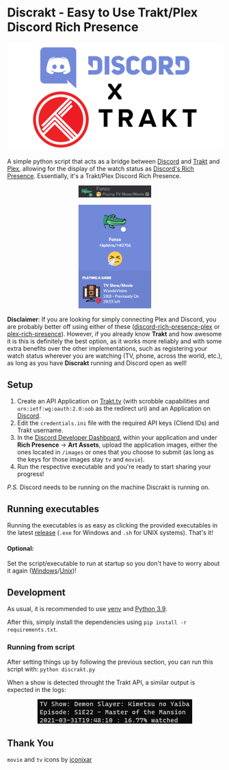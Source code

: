 # Discrakt - Easy to Use Trakt/Plex Discord Rich Presence

<p align="center"><img src="./images/demo/discrakt.png" width="700px"><p>

A simple python script that acts as a bridge between [Discord](https://discord.com/) and [Trakt](https://trakt.tv) and [Plex](https://www.plex.tv/), allowing for the display of the watch status as [Discord's Rich Presence](https://discord.com/rich-presence). Essentially, it's a Trakt/Plex Discord Rich Presence. 

<p align="center"><img src="./images/demo/member-list.png" width="170px"><p>

<p align="center"><img src="./images/demo/profile-status.png" width="170px"><p>

**Disclaimer**: If you are looking for simply connecting Plex and Discord, you are probably better off using either of these ([discord-rich-presence-plex](https://github.com/Phineas05/discord-rich-presence-plex) or [plex-rich-presence](https://github.com/Ombrelin/plex-rich-presence)). However, if you already know **Trakt** and how awesome it is this is definitely the best option, as it works more reliably and with some extra benefits over the other implementations, such as registering your watch status wherever you are watching (TV, phone, across the world, etc.), as long as you have **Discrakt** running and Discord open as well!

## Setup

1. Create an API Application on [Trakt.tv](https://trakt.tv/oauth/applications/new) (with scrobble capabilities and `urn:ietf:wg:oauth:2.0:oob` as the redirect uri) and an Application on [Discord](https://discord.com/developers/applications).
2. Edit the `credentials.ini` file with the required API keys (Cliend IDs) and Trakt username.
3. In the [Discord Developer Dashboard](https://discord.com/developers/applications), within your application and under **Rich Presence** -> **Art Assets**, upload the application images, either the ones located in `/images` or ones that you choose to submit (as long as the keys for those images stay `tv` and `movie`).
4. Run the respective executable and you're ready to start sharing your progress!

*P.S.* Discord needs to be running on the machine Discrakt is running on. 

## Running executables

Running the executables is as easy as clicking the provided executables in the latest [release](https://github.com/afonsojramos/discrakt/releases) (`.exe` for Windows and `.sh` for UNIX systems). That's it!

#### Optional:

Set the script/executable to run at startup so you don't have to worry about it again ([Windows](https://support.microsoft.com/en-us/windows/add-an-app-to-run-automatically-at-startup-in-windows-10-150da165-dcd9-7230-517b-cf3c295d89dd)/[Unix](https://raspberrypi.stackexchange.com/questions/15475/run-bash-script-on-startup))!

## Development

As usual, it is recommended to use [venv](https://docs.python.org/3/library/venv.html) and [Python 3.9](https://www.python.org/). 

After this, simply install the dependencies using `pip install -r requirements.txt`.

### Running from script

After setting things up by following the previous section, you can run this script with: `python discrakt.py`

When a show is detected throught the Trakt API, a similar output is expected in the logs:

<p align="center"><img src="./images/demo/console.png"><p>

## Thank You

`movie` and `tv` icons by [iconixar](https://www.flaticon.com/authors/iconixar)
